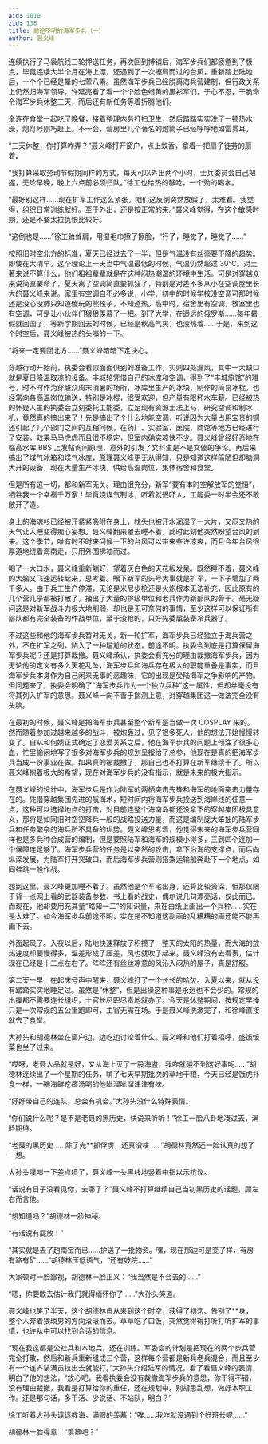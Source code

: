 ```yaml
---
aid: 1010
zid: 138
title: 前途不明的海军步兵（一）
author: 聂义峰
---
```


连续执行了马袅航线三轮押送任务，再次回到博铺后，海军步兵们都疲惫到了极点，毕竟连续大半个月在海上漂，还遇到了一次擦肩而过的台风，重新踏上陆地后，一个个已经是晕的七荤八素。虽然海军步兵已经脱离海兵营建制，但行政关系上仍然归海军领导，许延亮看了看一个个脸色蜡黄的黑衫军们，于心不忍，干脆命令海军步兵休整三天，而后还有新任务等着折腾他们。

全连在食堂一起吃了晚餐，接着整理内务打扫卫生，然后踏踏实实洗了一顿热水澡，熄灯号刚巧赶上。不一会，营房里几个著名的炮筒子已经呼呼地如雷贯耳。

“三天休整，你打算咋弄？”聂义峰打开窗户，点上蚊香，拿着一把扇子徒劳的扇着。

“我打算采取劳动节假期同样的方式，每天可以外出两个小时，士兵委员会自己把握，无论早晚，晚上六点前必须归队。”徐工也给热的够呛，一个劲的喝水。

“最好别这样……现在扩军工作这么紧张，咱们这反倒突然放假了，太难看。我觉得，组织日常训练就好。至于外出，还是按正常的来。”聂义峰觉得，在这个敏感时期，还是不要太拉仇恨比较好。

“这倒也是……”徐工耸耸肩，用湿毛巾擦了擦脸，“行了，睡觉了，睡觉了……”

按照旧时空北方的标准，夏天已经过去了一半，但是气温没有丝毫要下降的趋势。即使在大清早，这个理论上一天当中气温最低的时候，气温仍然超过 30℃。对土著来说不算什么，他们祖祖辈辈就是在这种闷热潮湿的环境中生活。可是对穿越众来说简直要命了，夏天离了空调简直要抓狂了，特别是对差不多从小在空调屋里长大的聂义峰来说。家里有空调自不必多说，小学、初中的时候学校没空调可那时候还是没心没肺只知道傻玩的熊孩子，不知道热。高中时，宿舍里有空调，教室里也有空调，可是让小伙伴们狠狠羡慕了一把。到了大学，在遥远的俄罗斯……每年暑假就回国了，等新学期回去的时候，已经是秋高气爽，也没热着……于是，来到这个时空后，聂义峰被热的头嗡的一下。

“将来一定要回北方……”聂义峰暗暗下定决心。

穿越行动开始前，执委会看似面面俱到的准备工作，实则四处漏风，其中一大缺口就是夏日降温取凉的设备。丰城轮凭借自己的冰库和空调，得到了“丰城旅馆”的雅号，时不时作为穿越众周末消暑的场所，冰库里生产的冰块、制作的简易冰棍，也经常向各高温岗位输送，特别是冰棍，很受欢迎，但产量有限杯水车薪。已经被热的怀疑人生的执委会立刻委托工能委，立足现有资源土法上马，研究空调和制冰机，竟然真的搞出来了！先是搞出了个什么地能空调，听说因为大量占用宝贵的铜还引起了几个部门之间的互相问候，在药厂、实验室、医院、商馆等地方已经进行了安装，效果马马虎虎而且很不稳定，但室内确实凉快不少。聂义峰曾经好奇地在临高水库 BBS 上发帖询问原理，意外的引发了文科生是不是文傻的争论。再后来搞出了煤气冰箱和煤气冰库，原理聂义峰更无从得知，只是知道这样简陋但却脑洞大开的设备，现在大量生产冰块，供给高温岗位、集体宿舍和食堂。

但是所有这一切，都和新军无关。理由很充分，新军“要有本时空解放军的觉悟”，牺牲我一个幸福千万家！毕竟烧煤气制冰，听着就很吓人，工能委一时半会还不敢敞开了造。

身上的海魂衫已经被汗紧紧吸附在身上，枕头也被汗水润湿了一大片，又闷又热的天气让入睡变得痴心妄想。聂义峰翻来覆去睡不着，此时此刻他突然盼望台风的到来。这个季节，唯有时不时来问候一下的台风可以带来些许凉爽，而且今年台风很厚道地绕着海南走，只用外围拂袖而过。

喝了一大口水，聂义峰重新躺好，望着灰白色的天花板发呆。既然睡不着，聂义峰的大脑又飞速运转起来，思考着。眼下新军的头号大事就是扩军，一下子增加了两千多人。由于兵工生产停滞，无论是米尼步枪还是火炮根本无法补充，因此原有的几个营几乎都被打散了，抽出了大量的排级单位和老兵作为新部队的骨干。毫无疑问这是对新军战斗力极大地削弱，却也是无可奈何的事情，至少这样可以保证所有部队都有完全装备的作战单位，至于没枪的，只好先委屈装备冷兵器了。

不过这些和他的海军步兵暂时无关，新一轮扩军，海军步兵已经独立于海兵营之外，不在扩军之列，陷入了一种尴尬的状态，前途不明。执委会到底是打算保留海军步兵呢？还是打算裁撤。聂义峰承认，执委会有充分的理由裁撤海军步兵，因为无论他的定义有多么天花乱坠，海军步兵和海兵存在极大的职能重叠是事实，而且海军步兵本身作为自己闲来无事的恶趣味，它的出现是受陆海军之争影响的产物。但问题来了，执委会明确了“海军步兵作为一个独立兵种”这一属性，但却丝毫没有将其列入扩军的意思。聂义峰一向不善于揣测上意，对穿越集团这一做法完全没有头脑。

在最初的时候，聂义峰是把海军步兵甚至整个新军是当做一次 COSPLAY 来的。然而随着参加过越来越多的战斗，被炮轰过，见了很多死人，他的想法开始慢慢转变了。自从和何婧正式确定了恋爱关系之后，他在海军步兵的问题上倾注了很多心血，忙里偷闲地写了很多对海军步兵的规划呈报给了总参，他现在是真的把海军步兵当成一份事业在做。如果真的被裁撤了，那自己也不打算在新军继续干了。所以聂义峰抱着极大的希望，现在对海军步兵的没有指示，就是未来的极大指示。

在聂义峰的设计中，海军步兵是作为陆军的两栖突击先锋和海军的地面突击力量存在的。凭借穿越集团先进的航海术，短时间内将海军步兵投送到海岸线的任意一点，这种可以选择地点的打击，对目前连整个海南岛都还没拿下的穿越集团极具意义，那将是如同旧时空空降兵一般的战略投送力量，而这是编制庞大笨拙的陆军步兵和任务繁杂的海兵所不具备的优势。聂义峰思考着，他觉得未来的海军步兵营同样也是多兵种合成营的编制，但是要照陆军和海军的规模小得多，三到四个连加一个保障连足够了。海军步兵营的任务是以突然的攻击，拿下沿海的支撑点，而后向纵深发展，为陆军打开突破口，而后海军步兵营则搭乘运输船奔赴下一个地点，如同蛙跳一般作战。

想到这里，聂义峰更加睡不着了。虽然他是个军宅出身，还算比较资深，但那仅限于背一点网上看的武器装备参数、书上看的战史，偶尔说几句漂亮话，仅此而已。而现在，他却要用充其量“略知一二”的知识量，来在白纸上画出一个兵种……实在是太难了。如今海军步兵前途不明，实在是不知道这副画的乱糟糟的画还能不能再画下去。

外面起风了。入夜以后，陆地快速释放了积攒了一整天的太阳的热量，而大海的放热速度却要慢得多，温差形成了压差，风也就吹了起来。聂义峰没有去看表，估计现在已经是十二点左右了。阵阵还有丝丝凉意的风沁入闷热的屋子，真是舒服。

第二天一早，在起床号声中醒来，聂义峰打了一个长长的哈欠。入夏以来，就从没有踏踏实实地睡足过。虽然是“休整”，但是出操这种事是永远也不会少的。常规的出操都不需要连长组织，士官长尽职尽责地就办了。今天是休整期间，按规定早操只是一次常规的五公里跑即可，主官无需在场。于是聂义峰洗漱完了，和徐峰直接就去了食堂。

大孙头和胡德林坐在窗户边，边吃边讨论着什么。聂义峰和他们打着招呼，盛饭饭菜也坐了过来。

“哎呀，老聂人品就是好，又从海上灭了一股海盗，我咋就碰不到这好事呢……”胡德林连续出了一个星期的任务，啃了七天早期批次的草地干粮，今天已经是饿虎扑食一样，一碗海鲜疙瘩汤喝的他呲溜呲溜津津有味。

“好好带自己的连队，总会有机会。”大孙头没什么特殊表情。

“你们说什么呢？是不是老聂的黑历史，快说来听听！”徐工一脸八卦地凑过去，满脸期待。

“老聂的黑历史……除了光\*\*抓俘虏，还真没啥……”胡德林竟然还一脸认真的想了一想。

大孙头噗嗤一下差点喷了，聂义峰一头黑线地竖着中指以示抗议。

“话说有日子没看见你，去哪了？”聂义峰不打算继续自己当初黑历史的话题，顾左右而言他。

“想知道吗？”胡德林一脸神秘。

“有话说有屁放！”

“其实就是去了趟南宝而已……护送了一批物资。嘿，现在那边可是变了样，有房有路有矿……”胡德林压低语气，“还有妓院……”

大家顿时一脸鄙视，胡德林一脸正义：“我当然是不会去的……”

“嗯，你要敢去估计我们就得缅怀你了……”大孙头笑道。

聂义峰也笑了半天，这个胡德林自从来到这个时空，获得了初恋、告别了\*\*身，整个人奔着猥琐男的方向滚滚而去。草草吃了口饭，突然觉得得打听打听扩军的事情，也许从中可以找到合适的信息。

“现在我这都是公社兵和本地兵，还在训练。军委会的计划是把现在的两个步兵营完全打散，然后和新兵重新组成三个营，这样每个营都是新兵老兵混合，而且至少有一个连齐装满员拉出去就能打。”大孙头介绍陆军的情况，看了看聂义峰的表情，明白了他的想法，“放心吧，我看执委会没有裁撤海军步兵的意思，你干得不错，没有理由裁撤，我看是打算给你的重任，还在规划中。别胡思乱想，做好本职工作。还是那句话，多干活、少说话、不站队，明白？”

徐工听着大孙头谆谆教诲，满眼的羡慕：“唉……我咋就没遇到个好班长呢……”

胡德林一脸得意：“羡慕吧？”
